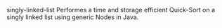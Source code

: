 singly-linked-list
Performes a time and storage efficient Quick-Sort on a singly linked list using generic Nodes in Java.
